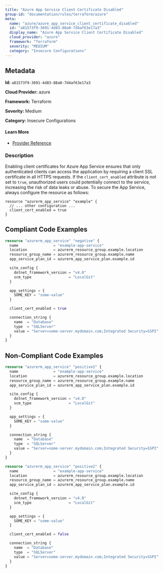```yaml
---
title: "Azure App Service Client Certificate Disabled"
group-id: "documentation/rules/terraform/azure"
meta:
  name: "azure/azure_app_service_client_certificate_disabled"
  id: "a81573f9-3691-4d83-88a0-7d4af63e17a3"
  display_name: "Azure App Service Client Certificate Disabled"
  cloud_provider: "azure"
  framework: "Terraform"
  severity: "MEDIUM"
  category: "Insecure Configurations"
---
```

## Metadata

**Id:** `a81573f9-3691-4d83-88a0-7d4af63e17a3`

**Cloud Provider:** azure

**Framework:** Terraform

**Severity:** Medium

**Category:** Insecure Configurations

#### Learn More

 - [Provider Reference](https://registry.terraform.io/providers/hashicorp/azurerm/latest/docs/resources/app_service#client_cert_enabled)

### Description

 Enabling client certificates for Azure App Service ensures that only authenticated clients can access the application by requiring a client SSL certificate in all HTTPS requests. If the `client_cert_enabled` attribute is not set to `true`, unauthorized users could potentially connect to the service, increasing the risk of data leaks or abuse. To secure the App Service, always configure the resource as follows:

```
resource "azurerm_app_service" "example" {
  // ... other configuration ...
  client_cert_enabled = true
}
```


## Compliant Code Examples
```terraform
resource "azurerm_app_service" "negative" {
  name                = "example-app-service"
  location            = azurerm_resource_group.example.location
  resource_group_name = azurerm_resource_group.example.name
  app_service_plan_id = azurerm_app_service_plan.example.id

  site_config {
    dotnet_framework_version = "v4.0"
    scm_type                 = "LocalGit"
  }

  app_settings = {
    SOME_KEY = "some-value"
  }

  client_cert_enabled = true

  connection_string {
    name  = "Database"
    type  = "SQLServer"
    value = "Server=some-server.mydomain.com;Integrated Security=SSPI"
  }
}


```
## Non-Compliant Code Examples
```terraform
resource "azurerm_app_service" "positive1" {
  name                = "example-app-service"
  location            = azurerm_resource_group.example.location
  resource_group_name = azurerm_resource_group.example.name
  app_service_plan_id = azurerm_app_service_plan.example.id

  site_config {
    dotnet_framework_version = "v4.0"
    scm_type                 = "LocalGit"
  }

  app_settings = {
    SOME_KEY = "some-value"
  }

  connection_string {
    name  = "Database"
    type  = "SQLServer"
    value = "Server=some-server.mydomain.com;Integrated Security=SSPI"
  }
}

```

```terraform
resource "azurerm_app_service" "positive2" {
  name                = "example-app-service"
  location            = azurerm_resource_group.example.location
  resource_group_name = azurerm_resource_group.example.name
  app_service_plan_id = azurerm_app_service_plan.example.id

  site_config {
    dotnet_framework_version = "v4.0"
    scm_type                 = "LocalGit"
  }

  app_settings = {
    SOME_KEY = "some-value"
  }

  client_cert_enabled = false

  connection_string {
    name  = "Database"
    type  = "SQLServer"
    value = "Server=some-server.mydomain.com;Integrated Security=SSPI"
  }
}

```
